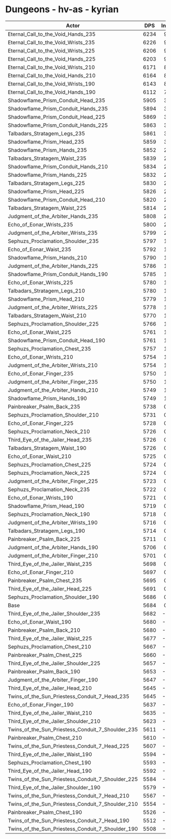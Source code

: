 # Dungeons - hv-as - kyrian
| Actor | DPS | Increase |
|---|:---:|:---:|
|Eternal_Call_to_the_Void_Hands_235|6234|9.68%|
|Eternal_Call_to_the_Void_Wrists_235|6226|9.54%|
|Eternal_Call_to_the_Void_Wrists_225|6206|9.18%|
|Eternal_Call_to_the_Void_Hands_225|6203|9.13%|
|Eternal_Call_to_the_Void_Wrists_210|6171|8.57%|
|Eternal_Call_to_the_Void_Hands_210|6164|8.44%|
|Eternal_Call_to_the_Void_Wrists_190|6143|8.08%|
|Eternal_Call_to_the_Void_Hands_190|6112|7.53%|
|Shadowflame_Prism_Conduit_Head_235|5905|3.89%|
|Shadowflame_Prism_Conduit_Hands_235|5894|3.69%|
|Shadowflame_Prism_Conduit_Head_225|5869|3.25%|
|Shadowflame_Prism_Conduit_Hands_225|5863|3.15%|
|Talbadars_Stratagem_Legs_235|5861|3.11%|
|Shadowflame_Prism_Head_235|5859|3.08%|
|Shadowflame_Prism_Hands_235|5852|2.96%|
|Talbadars_Stratagem_Waist_235|5839|2.73%|
|Shadowflame_Prism_Conduit_Hands_210|5834|2.64%|
|Shadowflame_Prism_Hands_225|5832|2.60%|
|Talbadars_Stratagem_Legs_225|5830|2.57%|
|Shadowflame_Prism_Head_225|5826|2.50%|
|Shadowflame_Prism_Conduit_Head_210|5820|2.39%|
|Talbadars_Stratagem_Waist_225|5814|2.29%|
|Judgment_of_the_Arbiter_Hands_235|5808|2.18%|
|Echo_of_Eonar_Wrists_235|5800|2.04%|
|Judgment_of_the_Arbiter_Wrists_235|5799|2.02%|
|Sephuzs_Proclamation_Shoulder_235|5797|1.99%|
|Echo_of_Eonar_Waist_235|5792|1.90%|
|Shadowflame_Prism_Hands_210|5790|1.86%|
|Judgment_of_the_Arbiter_Hands_225|5786|1.79%|
|Shadowflame_Prism_Conduit_Hands_190|5785|1.78%|
|Echo_of_Eonar_Wrists_225|5780|1.69%|
|Talbadars_Stratagem_Legs_210|5780|1.69%|
|Shadowflame_Prism_Head_210|5779|1.67%|
|Judgment_of_the_Arbiter_Wrists_225|5778|1.65%|
|Talbadars_Stratagem_Waist_210|5770|1.51%|
|Sephuzs_Proclamation_Shoulder_225|5766|1.44%|
|Echo_of_Eonar_Waist_225|5761|1.35%|
|Shadowflame_Prism_Conduit_Head_190|5761|1.35%|
|Sephuzs_Proclamation_Chest_235|5757|1.28%|
|Echo_of_Eonar_Wrists_210|5754|1.23%|
|Judgment_of_the_Arbiter_Wrists_210|5754|1.23%|
|Echo_of_Eonar_Finger_235|5750|1.16%|
|Judgment_of_the_Arbiter_Finger_235|5750|1.16%|
|Judgment_of_the_Arbiter_Hands_210|5749|1.14%|
|Shadowflame_Prism_Hands_190|5749|1.14%|
|Painbreaker_Psalm_Back_235|5738|0.95%|
|Sephuzs_Proclamation_Shoulder_210|5731|0.83%|
|Echo_of_Eonar_Finger_225|5728|0.77%|
|Sephuzs_Proclamation_Neck_210|5726|0.74%|
|Third_Eye_of_the_Jailer_Head_235|5726|0.74%|
|Talbadars_Stratagem_Waist_190|5726|0.74%|
|Echo_of_Eonar_Waist_210|5725|0.72%|
|Sephuzs_Proclamation_Chest_225|5724|0.70%|
|Sephuzs_Proclamation_Neck_225|5724|0.70%|
|Judgment_of_the_Arbiter_Finger_225|5723|0.69%|
|Sephuzs_Proclamation_Neck_235|5722|0.67%|
|Echo_of_Eonar_Wrists_190|5721|0.65%|
|Shadowflame_Prism_Head_190|5719|0.62%|
|Sephuzs_Proclamation_Neck_190|5718|0.60%|
|Judgment_of_the_Arbiter_Wrists_190|5716|0.56%|
|Talbadars_Stratagem_Legs_190|5714|0.53%|
|Painbreaker_Psalm_Back_225|5711|0.48%|
|Judgment_of_the_Arbiter_Hands_190|5706|0.39%|
|Judgment_of_the_Arbiter_Finger_210|5701|0.30%|
|Third_Eye_of_the_Jailer_Waist_235|5698|0.25%|
|Echo_of_Eonar_Finger_210|5697|0.23%|
|Painbreaker_Psalm_Chest_235|5695|0.19%|
|Third_Eye_of_the_Jailer_Head_225|5691|0.12%|
|Sephuzs_Proclamation_Shoulder_190|5686|0.04%|
|Base|5684|0.00%|
|Third_Eye_of_the_Jailer_Shoulder_235|5682|-0.04%|
|Echo_of_Eonar_Waist_190|5680|-0.07%|
|Painbreaker_Psalm_Back_210|5680|-0.07%|
|Third_Eye_of_the_Jailer_Waist_225|5677|-0.12%|
|Sephuzs_Proclamation_Chest_210|5667|-0.30%|
|Painbreaker_Psalm_Chest_225|5660|-0.42%|
|Third_Eye_of_the_Jailer_Shoulder_225|5657|-0.48%|
|Painbreaker_Psalm_Back_190|5653|-0.55%|
|Judgment_of_the_Arbiter_Finger_190|5647|-0.65%|
|Third_Eye_of_the_Jailer_Head_210|5645|-0.69%|
|Twins_of_the_Sun_Priestess_Conduit_7_Head_235|5645|-0.69%|
|Echo_of_Eonar_Finger_190|5637|-0.83%|
|Third_Eye_of_the_Jailer_Waist_210|5635|-0.86%|
|Third_Eye_of_the_Jailer_Shoulder_210|5623|-1.07%|
|Twins_of_the_Sun_Priestess_Conduit_7_Shoulder_235|5611|-1.28%|
|Painbreaker_Psalm_Chest_210|5610|-1.30%|
|Twins_of_the_Sun_Priestess_Conduit_7_Head_225|5607|-1.35%|
|Third_Eye_of_the_Jailer_Waist_190|5594|-1.58%|
|Sephuzs_Proclamation_Chest_190|5593|-1.60%|
|Third_Eye_of_the_Jailer_Head_190|5592|-1.62%|
|Twins_of_the_Sun_Priestess_Conduit_7_Shoulder_225|5584|-1.76%|
|Third_Eye_of_the_Jailer_Shoulder_190|5579|-1.85%|
|Twins_of_the_Sun_Priestess_Conduit_7_Head_210|5567|-2.06%|
|Twins_of_the_Sun_Priestess_Conduit_7_Shoulder_210|5554|-2.29%|
|Painbreaker_Psalm_Chest_190|5526|-2.78%|
|Twins_of_the_Sun_Priestess_Conduit_7_Head_190|5512|-3.03%|
|Twins_of_the_Sun_Priestess_Conduit_7_Shoulder_190|5508|-3.10%|

